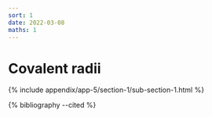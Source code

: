 ```yaml
---
sort: 1
date: 2022-03-08
maths: 1
---
```


# Covalent radii

{% include appendix/app-5/section-1/sub-section-1.html %}

{% bibliography --cited %}

